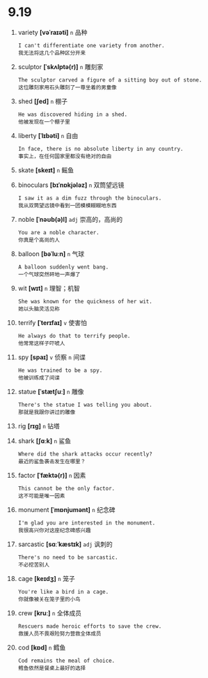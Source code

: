 # 9.19














1. variety **[vəˈraɪəti]** `n` 品种
    ```
    I can't differentiate one variety from another.
    我无法将这几个品种区分开来
    ```

2. sculptor **[ˈskʌlptə(r)]** `n` 雕刻家
    ```
    The sculptor carved a figure of a sitting boy out of stone.
    这位雕刻家用石头雕刻了一尊坐着的男童像
    ```

3. shed **[ʃed]** `n` 棚子
    ```
    He was discovered hiding in a shed.
    他被发现在一个棚子里
    ```

4. liberty **[ˈlɪbəti]** `n` 自由
    ```
    In face, there is no absolute liberty in any country.
    事实上，在任何国家里都没有绝对的自由
    ```

5. skate **[skeɪt]** `n` 鳐鱼

6. binoculars **[bɪˈnɒkjələz]** `n` 双筒望远镜
    ```
    I saw it as a dim fuzz through the binoculars.
    我从双筒望远镜中看到一团模模糊糊地东西
    ```

7. noble **[ˈnəʊb(ə)l]** `adj` 崇高的，高尚的
    ```
    You are a noble character.
    你真是个高尚的人
    ```

8. balloon **[bəˈluːn]** `n` 气球
    ```
    A balloon suddenly went bang.
    一个气球突然砰地一声爆了
    ```

9. wit **[wɪt]** `n` 理智；机智
    ```
    She was known for the quickness of her wit.
    她以头脑灵活见称
    ```

10. terrify **[ˈterɪfaɪ]** `v` 使害怕
    ```
    He always do that to terrify people.
    他常常这样子吓唬人
    ```

11. spy **[spaɪ]** `v` 侦察 `n` 间谍
    ```
    He was trained to be a spy.
    他被训练成了间谍
    ```

12. statue **[ˈstætʃuː]** `n` 雕像
    ```
    There's the statue I was telling you about.
    那就是我跟你讲过的雕像
    ```

13. rig **[rɪɡ]** `n` 钻塔

14. shark **[ʃɑːk]** `n` 鲨鱼
    ```
    Where did the shark attacks occur recently?
    最近的鲨鱼袭击发生在哪里？
    ```

15. factor **[ˈfæktə(r)]** `n` 因素
    ```
    This cannot be the only factor.
    这不可能是唯一因素
    ```

16. monument **[ˈmɒnjumənt]** `n` 纪念碑
    ```
    I'm glad you are interested in the monument.
    我很高兴你对这座纪念碑感兴趣
    ```

17. sarcastic **[sɑːˈkæstɪk]** `adj` 讽刺的
    ```
    There's no need to be sarcastic.
    不必挖苦别人
    ```

18. cage **[keɪdʒ]** `n` 笼子
    ```
    You're like a bird in a cage.
    你就像被关在笼子里的小鸟
    ```

19. crew **[kruː]** `n` 全体成员
    ```
    Rescuers made heroic efforts to save the crew.
    救援人员不畏艰险努力营救全体成员
    ```

20. cod **[kɒd]** `n` 鳕鱼
    ```
    Cod remains the meal of choice.
    鳕鱼依然是餐桌上最好的选择
    ```
